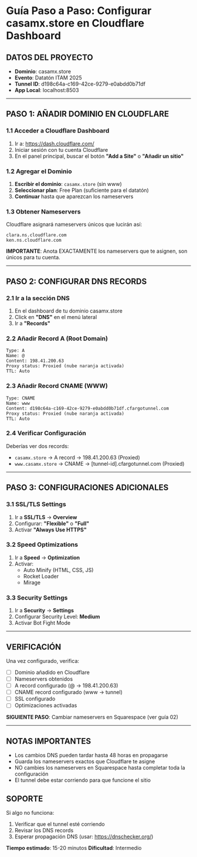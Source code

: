 # Guía Paso a Paso: Configurar casamx.store en Cloudflare Dashboard

## DATOS DEL PROYECTO
- **Dominio**: casamx.store
- **Evento**: Datatón ITAM 2025
- **Tunnel ID**: d198c64a-c169-42ce-9279-e0abdd0b71df
- **App Local**: localhost:8503

---

## PASO 1: AÑADIR DOMINIO EN CLOUDFLARE

### 1.1 Acceder a Cloudflare Dashboard
1. Ir a: https://dash.cloudflare.com/
2. Iniciar sesión con tu cuenta Cloudflare
3. En el panel principal, buscar el botón **"Add a Site"** o **"Añadir un sitio"**

### 1.2 Agregar el Dominio
1. **Escribir el dominio**: `casamx.store` (sin www)
2. **Seleccionar plan**: Free Plan (suficiente para el datatón)
3. **Continuar** hasta que aparezcan los nameservers

### 1.3 Obtener Nameservers
Cloudflare asignará nameservers únicos que lucirán así:
```
clara.ns.cloudflare.com
ken.ns.cloudflare.com
```

**IMPORTANTE**: Anota EXACTAMENTE los nameservers que te asignen, son únicos para tu cuenta.

---

## PASO 2: CONFIGURAR DNS RECORDS

### 2.1 Ir a la sección DNS
1. En el dashboard de tu dominio casamx.store
2. Click en **"DNS"** en el menú lateral
3. Ir a **"Records"**

### 2.2 Añadir Record A (Root Domain)
```
Type: A
Name: @ 
Content: 198.41.200.63
Proxy status: Proxied (nube naranja activada)
TTL: Auto
```

### 2.3 Añadir Record CNAME (WWW)
```
Type: CNAME
Name: www
Content: d198c64a-c169-42ce-9279-e0abdd0b71df.cfargotunnel.com
Proxy status: Proxied (nube naranja activada)
TTL: Auto
```

### 2.4 Verificar Configuración
Deberías ver dos records:
- `casamx.store` → A record → 198.41.200.63 (Proxied)
- `www.casamx.store` → CNAME → [tunnel-id].cfargotunnel.com (Proxied)

---

## PASO 3: CONFIGURACIONES ADICIONALES

### 3.1 SSL/TLS Settings
1. Ir a **SSL/TLS** → **Overview**
2. Configurar: **"Flexible"** o **"Full"**
3. Activar **"Always Use HTTPS"**

### 3.2 Speed Optimizations
1. Ir a **Speed** → **Optimization**
2. Activar:
   - Auto Minify (HTML, CSS, JS)
   - Rocket Loader
   - Mirage

### 3.3 Security Settings
1. Ir a **Security** → **Settings**
2. Configurar Security Level: **Medium**
3. Activar Bot Fight Mode

---

## VERIFICACIÓN

Una vez configurado, verifica:
- [ ] Dominio añadido en Cloudflare
- [ ] Nameservers obtenidos
- [ ] A record configurado (@ → 198.41.200.63)
- [ ] CNAME record configurado (www → tunnel)
- [ ] SSL configurado
- [ ] Optimizaciones activadas

**SIGUIENTE PASO**: Cambiar nameservers en Squarespace (ver guía 02)

---

## NOTAS IMPORTANTES

- Los cambios DNS pueden tardar hasta 48 horas en propagarse
- Guarda los nameservers exactos que Cloudflare te asigne
- NO cambies los nameservers en Squarespace hasta completar toda la configuración
- El tunnel debe estar corriendo para que funcione el sitio

## SOPORTE

Si algo no funciona:
1. Verificar que el tunnel esté corriendo
2. Revisar los DNS records
3. Esperar propagación DNS (usar: https://dnschecker.org/)

**Tiempo estimado**: 15-20 minutos
**Dificultad**: Intermedio